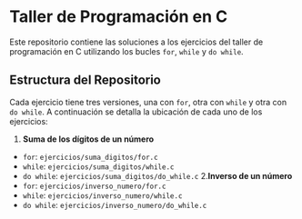  # Taller de Programación en C 
Este repositorio contiene las soluciones a los ejercicios del taller de programación en C utilizando los bucles `for`, `while` y `do while`. 
## Estructura del Repositorio 
Cada ejercicio tiene tres versiones, una con `for`, otra con `while` y otra con `do while`. A continuación se detalla la ubicación de cada uno de los ejercicios: 
1. **Suma de los dígitos de un número** 
- `for`: `ejercicios/suma_digitos/for.c` 
- `while`: `ejercicios/suma_digitos/while.c` 
- `do while`: `ejercicios/suma_digitos/do_while.c`
2.**Inverso de un número** 
- `for`: `ejercicios/inverso_numero/for.c` 
- `while`: `ejercicios/inverso_numero/while.c` 
- `do while`: `ejercicios/inverso_numero/do_while.c` 
